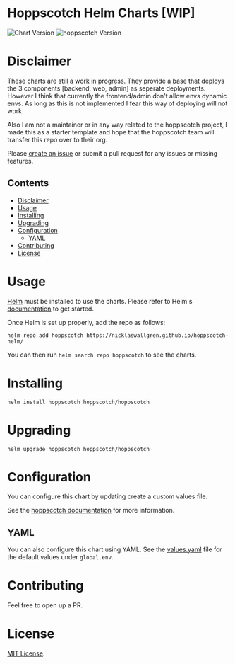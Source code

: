 <h1> Hoppscotch Helm Charts [WIP] </h1>

<!-- Keep full URL links to repo files because this README syncs from main to gh-pages.  -->

![Chart Version](https://img.shields.io/github/v/release/nicklaswallgren/hoppscotch-helm?label=chart%20version)
![hoppscotch Version](https://img.shields.io/github/v/release/hoppscotch/hoppscotch?color=green&label=hoppscotch%20version)

# Disclaimer
These charts are still a work in progress. They provide a base that deploys the 3 components [backend, web, admin] as seperate deployments. However I think that currently the frontend/admin don't allow envs dynamic envs. As long as this is not implemented I fear this way of deploying will not work.

Also I am not a maintainer or in any way related to the hoppscotch project, I made this as a starter template and hope that the hoppscotch team will transfer this repo over to their org.

Please [create an issue](https://github.com/hoppscotch-io/helm-charts/issues/new) or submit a pull request for any issues or missing features.

<h2> Contents </h2>

- [Disclaimer](#disclaimer)
- [Usage](#usage)
- [Installing](#installing)
- [Upgrading](#upgrading)
- [Configuration](#configuration)
  - [YAML](#yaml)
- [Contributing](#contributing)
- [License](#license)

# Usage

[Helm](https://helm.sh) must be installed to use the charts.
Please refer to Helm's [documentation](https://helm.sh/docs/) to get started.

Once Helm is set up properly, add the repo as follows:

```console
helm repo add hoppscotch https://nicklaswallgren.github.io/hoppscotch-helm/
```

You can then run `helm search repo hoppscotch` to see the charts.

# Installing

```console
helm install hoppscotch hoppscotch/hoppscotch
```

# Upgrading

```console
helm upgrade hoppscotch hoppscotch/hoppscotch
```

# Configuration

You can configure this chart by updating create a custom values file.

See the [hoppscotch documentation](https://docs.hoppscotch.io/documentation/self-host/getting-started) for more information.

## YAML

You can also configure this chart using YAML. See the [values.yaml](charts/hoppscotch/values.yaml#L34) file for the default values under `global.env`.

# Contributing

Feel free to open up a PR.

# License

[MIT License](https://github.com/hoppscotch-io/helm-charts/blob/main/LICENSE).
